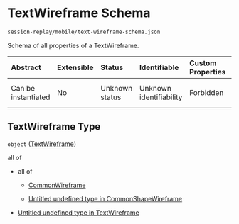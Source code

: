 # TextWireframe Schema

```txt
session-replay/mobile/text-wireframe-schema.json
```

Schema of all properties of a TextWireframe.

| Abstract            | Extensible | Status         | Identifiable            | Custom Properties | Additional Properties | Access Restrictions | Defined In                                                                                                   |
| :------------------ | :--------- | :------------- | :---------------------- | :---------------- | :-------------------- | :------------------ | :----------------------------------------------------------------------------------------------------------- |
| Can be instantiated | No         | Unknown status | Unknown identifiability | Forbidden         | Allowed               | none                | [text-wireframe-schema.json](../out/session-replay/mobile/text-wireframe-schema.json "open original schema") |

## TextWireframe Type

`object` ([TextWireframe](text-wireframe-schema.md))

all of

* all of

  * [CommonWireframe](_common-wireframe-schema.md "check type definition")

  * [Untitled undefined type in CommonShapeWireframe](_common-shape-wireframe-schema-allof-1.md "check type definition")

* [Untitled undefined type in TextWireframe](text-wireframe-schema-allof-1.md "check type definition")
